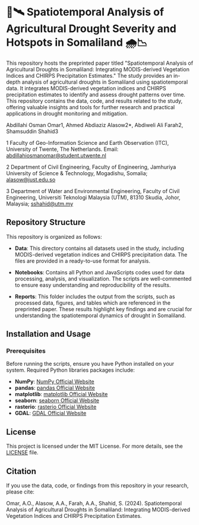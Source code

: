 # 🌾🛰️ Spatiotemporal Analysis of Agricultural Drought Severity and Hotspots in Somaliland 🌧️📉

This repository hosts the preprinted paper titled "Spatiotemporal Analysis of Agricultural Droughts in Somaliland: Integrating MODIS-derived Vegetation Indices and CHIRPS Precipitation Estimates." The study provides an in-depth analysis of agricultural droughts in Somaliland using spatiotemporal data. It integrates MODIS-derived vegetation indices and CHIRPS precipitation estimates to identify and assess drought patterns over time. This repository contains the data, code, and results related to the study, offering valuable insights and tools for further research and practical applications in drought monitoring and mitigation.

Abdillahi Osman Omar1, Ahmed Abdiaziz Alasow2*, Abdiweli Ali Farah2, Shamsuddin Shahid3

1 Faculty of Geo-Information Science and Earth Observation (ITC), University of Twente, The Netherlands. Email: abdillahiosmanomar@student.utwente.nl

2 Department of Civil Engineering, Faculty of Engineering, Jamhuriya University of Science & Technology, Mogadishu, Somalia; alasow@just.edu.so

3 Department of Water and Environmental Engineering, Faculty of Civil Engineering, Universiti Teknologi Malaysia (UTM), 81310 Skudia, Johor, Malaysia; sshahid@utm.my


## Repository Structure

This repository is organized as follows:

- **Data**: This directory contains all datasets used in the study, including MODIS-derived vegetation indices and CHIRPS precipitation data. The files are provided in a ready-to-use format for analysis.

- **Notebooks**: Contains all Python and JavaScripts codes used for data processing, analysis, and visualization. The scripts are well-commented to ensure easy understanding and reproducibility of the results.

- **Reports**: This folder includes the output from the scripts, such as processed data, figures, and tables which are referenced in the preprinted paper. These results highlight key findings and are crucial for understanding the spatiotemporal dynamics of drought in Somaliland.


## Installation and Usage

### Prerequisites

Before running the scripts, ensure you have Python installed on your system. Required Python libraries packages include:

- **NumPy**: [NumPy Official Website](https://numpy.org/)
- **pandas**: [pandas Official Website](https://pandas.pydata.org/)
- **matplotlib**: [matplotlib Official Website](https://matplotlib.org/)
- **seaborn**: [seaborn Official Website](https://seaborn.pydata.org/)
- **rasterio**: [rasterio Official Website](https://rasterio.readthedocs.io/en/latest/)
- **GDAL**: [GDAL Official Website](https://gdal.org/)

## License

This project is licensed under the MIT License. For more details, see the [LICENSE](LICENSE) file.

## Citation

If you use the data, code, or findings from this repository in your research, please cite:

Omar, A.O., Alasow, A.A., Farah, A.A., Shahid, S. (2024). Spatiotemporal Analysis of Agricultural Droughts in Somaliland: Integrating MODIS-derived Vegetation Indices and CHIRPS Precipitation Estimates. 

